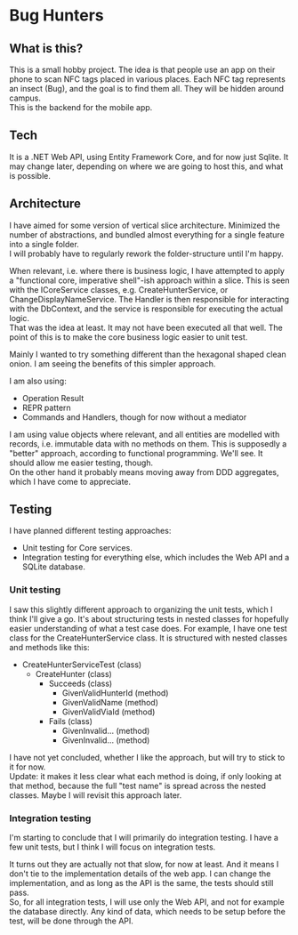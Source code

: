 # Bug Hunters

## What is this?
This is a small hobby project. The idea is that people use an app on their phone to scan NFC tags placed in various places. Each NFC tag represents an insect (Bug), and the goal is to find them all. They will be hidden around campus.\
This is the backend for the mobile app.

## Tech
It is a .NET Web API, using Entity Framework Core, and for now just Sqlite. It may change later, depending on where we are going to host this, and what is possible.

## Architecture
I have aimed for some version of vertical slice architecture. Minimized the number of abstractions, and bundled almost everything for a single feature into a single folder.\
I will probably have to regularly rework the folder-structure until I'm happy.

When relevant, i.e. where there is business logic, I have attempted to apply a "functional core, imperative shell"-ish approach within a slice. This is seen with the ICoreService classes, e.g. CreateHunterService, or ChangeDisplayNameService. The Handler is then responsible for interacting with the DbContext, and the service is responsible for executing the actual logic.\
That was the idea at least. It may not have been executed all that well. The point of this is to make the core business logic easier to unit test.

Mainly I wanted to try something different than the hexagonal shaped clean onion. I am seeing the benefits of this simpler approach.

I am also using:
* Operation Result
* REPR pattern
* Commands and Handlers, though for now without a mediator

I am using value objects where relevant, and all entities are modelled with records, i.e. immutable data with no methods on them. This is supposedly a "better" approach, according to functional programming. 
We'll see. It should allow me easier testing, though.\
On the other hand it probably means moving away from DDD aggregates, which I have come to appreciate.

## Testing

I have planned different testing approaches:
* Unit testing for Core services.
* Integration testing for everything else, which includes the Web API and a SQLite database.

### Unit testing
I saw this slightly different approach to organizing the unit tests, which I think I'll give a go. It's about structuring tests in nested classes for hopefully easier understanding of what a test case does. For example, I have one test class for the CreateHunterService class. It is structured with nested classes and methods like this:

* CreateHunterServiceTest (class)
  * CreateHunter (class)
    * Succeeds (class)
      * GivenValidHunterId (method)
      * GivenValidName (method)
      * GivenValidViaId (method)
    * Fails (class)
      * GivenInvalid... (method)
      * GivenInvalid... (method)

I have not yet concluded, whether I like the approach, but will try to stick to it for now.\
Update: it makes it less clear what each method is doing, if only looking at that method, because the full "test name" is spread across the nested classes. Maybe I will revisit this approach later.

### Integration testing
I'm starting to conclude that I will primarily do integration testing. I have a few unit tests, but I think I will focus on integration tests.

It turns out they are actually not that slow, for now at least. And it means I don't tie to the implementation details of the web app. I can change the implementation, and as long as the API is the same, the tests should still pass.\
So, for all integration tests, I will use only the Web API, and not for example the database directly. Any kind of data, which needs to be setup before the test, will be done through the API.